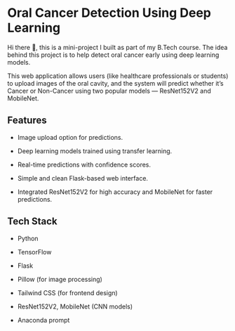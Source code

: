 # Oral Cancer Detection Using Deep Learning
Hi there 👋, this is a mini-project I built as part of my B.Tech course. The idea behind this project is to help detect oral cancer early using deep learning models.

This web application allows users (like healthcare professionals or students) to upload images of the oral cavity, and the system will predict whether it’s Cancer or Non-Cancer using two popular models — ResNet152V2 and MobileNet.

## Features

- Image upload option for predictions.

- Deep learning models trained using transfer learning.

- Real-time predictions with confidence scores.

- Simple and clean Flask-based web interface.

- Integrated ResNet152V2 for high accuracy and MobileNet for faster predictions.

## Tech Stack

- Python

- TensorFlow

- Flask

- Pillow (for image processing)

- Tailwind CSS (for frontend design)

- ResNet152V2, MobileNet (CNN models)

- Anaconda prompt
